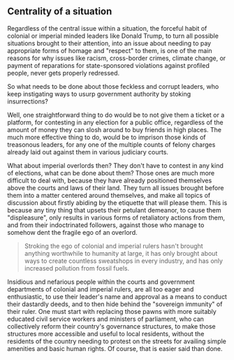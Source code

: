 ## Centrality of a situation

Regardless of the central issue within a situation, the forceful habit of colonial or imperial minded leaders like Donald Trump, to turn all possible situations brought to their attention, into an issue about needing to pay appropriate forms of homage and "respect" to them, is one of the main reasons for why issues like racism, cross-border crimes, climate change, or payment of reparations for state-sponsored violations against profiled people, never gets properly redressed.  

So what needs to be done about those feckless and corrupt leaders, who keep instigating ways to usurp government authority by stoking insurrections? 

Well, one straightforward thing to do would be to not give them a ticket or a platform, for contesting in any election for a public office, regardless of the amount of money they can slosh around to buy friends in high places. The much more effective thing to do, would be to imprison those kinds of treasonous leaders, for any one of the multiple counts of felony charges already laid out against them in various judiciary courts. 

What about imperial overlords then? They don't have to contest in any kind of elections, what can be done about them? Those ones are much more difficult to deal with, because they have already positioned themselves above the courts and laws of their land. They turn all issues brought before them into a matter centered around themselves, and make all topics of discussion about firstly abiding by the etiquette that will please them. This is because any tiny thing that upsets their petulant demeanor, to cause them "displeasure", only results in various forms of retaliatory actions from them, and from their indoctrinated followers, against those who manage to somehow dent the fragile ego of an overlord. 

>Stroking the ego of colonial and imperial rulers hasn't brought anything worthwhile to humanity at large, it has only brought about ways to create countless sweatshops in every industry, and has only increased pollution from fossil fuels. 

Insidious and nefarious people within the courts and government departments of colonial and imperial rulers, are all too eager and enthusiastic, to use their leader's name and approval as a means to conduct their dastardly deeds, and to then hide behind the "sovereign immunity" of their ruler. One must start with replacing those pawns with more suitably educated civil service workers and ministers of parliament, who can collectively reform their country's governance structures, to make those structures more accessible and useful to local residents, without the residents of the country needing to protest on the streets for availing simple amenities and basic human rights. Of course, that is easier said than done.   